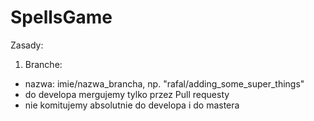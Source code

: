 # SpellsGame

Zasady:

 1. Branche:
- nazwa: imie/nazwa_brancha, np. "rafal/adding_some_super_things"
- do developa mergujemy tylko przez Pull requesty
- nie komitujemy absolutnie do developa i do mastera
